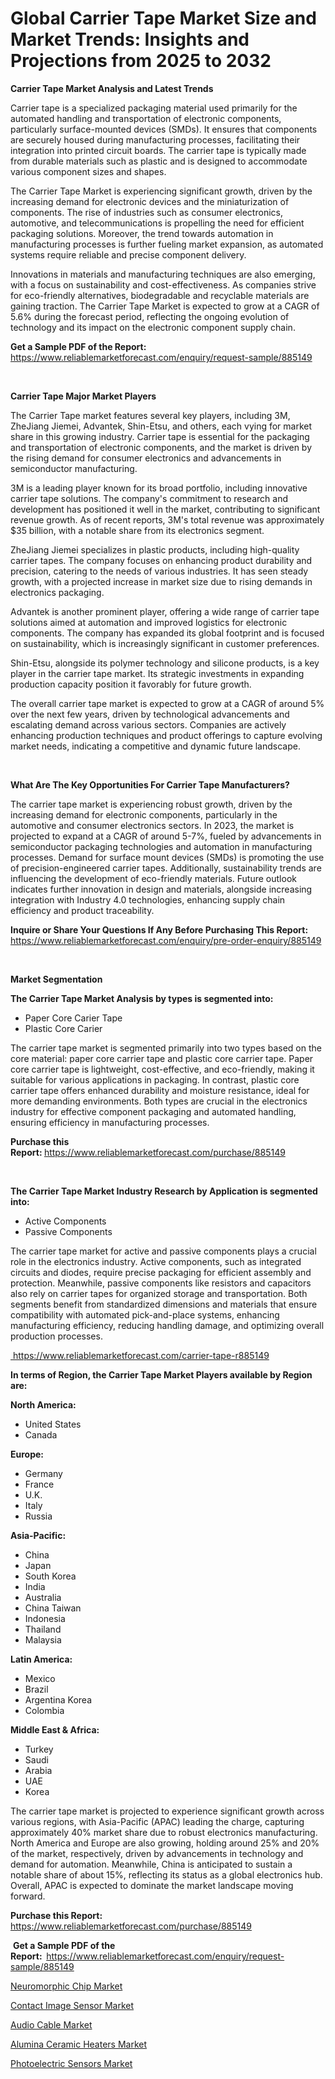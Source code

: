 <p><h1>Global Carrier Tape Market Size and Market Trends: Insights and Projections from 2025 to 2032</h1></p><p><strong>Carrier Tape Market Analysis and Latest Trends</strong></p>
<p><p>Carrier tape is a specialized packaging material used primarily for the automated handling and transportation of electronic components, particularly surface-mounted devices (SMDs). It ensures that components are securely housed during manufacturing processes, facilitating their integration into printed circuit boards. The carrier tape is typically made from durable materials such as plastic and is designed to accommodate various component sizes and shapes.</p><p>The Carrier Tape Market is experiencing significant growth, driven by the increasing demand for electronic devices and the miniaturization of components. The rise of industries such as consumer electronics, automotive, and telecommunications is propelling the need for efficient packaging solutions. Moreover, the trend towards automation in manufacturing processes is further fueling market expansion, as automated systems require reliable and precise component delivery.</p><p>Innovations in materials and manufacturing techniques are also emerging, with a focus on sustainability and cost-effectiveness. As companies strive for eco-friendly alternatives, biodegradable and recyclable materials are gaining traction. The Carrier Tape Market is expected to grow at a CAGR of 5.6% during the forecast period, reflecting the ongoing evolution of technology and its impact on the electronic component supply chain.</p></p>
<p><strong>Get a Sample PDF of the Report:&nbsp;</strong> <a href="https://www.reliablemarketforecast.com/enquiry/request-sample/885149?utm_campaign=1899&utm_medium=2&utm_source=Github&utm_content=ia&utm_term=06042025&utm_id=carrier-tape">https://www.reliablemarketforecast.com/enquiry/request-sample/885149</a></p>
<p>&nbsp;</p>
<p><strong>Carrier Tape Major Market Players</strong></p>
<p><p>The Carrier Tape market features several key players, including 3M, ZheJiang Jiemei, Advantek, Shin-Etsu, and others, each vying for market share in this growing industry. Carrier tape is essential for the packaging and transportation of electronic components, and the market is driven by the rising demand for consumer electronics and advancements in semiconductor manufacturing.</p><p>3M is a leading player known for its broad portfolio, including innovative carrier tape solutions. The company's commitment to research and development has positioned it well in the market, contributing to significant revenue growth. As of recent reports, 3M's total revenue was approximately $35 billion, with a notable share from its electronics segment.</p><p>ZheJiang Jiemei specializes in plastic products, including high-quality carrier tapes. The company focuses on enhancing product durability and precision, catering to the needs of various industries. It has seen steady growth, with a projected increase in market size due to rising demands in electronics packaging.</p><p>Advantek is another prominent player, offering a wide range of carrier tape solutions aimed at automation and improved logistics for electronic components. The company has expanded its global footprint and is focused on sustainability, which is increasingly significant in customer preferences.</p><p>Shin-Etsu, alongside its polymer technology and silicone products, is a key player in the carrier tape market. Its strategic investments in expanding production capacity position it favorably for future growth.</p><p>The overall carrier tape market is expected to grow at a CAGR of around 5% over the next few years, driven by technological advancements and escalating demand across various sectors. Companies are actively enhancing production techniques and product offerings to capture evolving market needs, indicating a competitive and dynamic future landscape.</p></p>
<p>&nbsp;</p>
<p><strong>What Are The Key Opportunities For Carrier Tape Manufacturers?</strong></p>
<p><p>The carrier tape market is experiencing robust growth, driven by the increasing demand for electronic components, particularly in the automotive and consumer electronics sectors. In 2023, the market is projected to expand at a CAGR of around 5-7%, fueled by advancements in semiconductor packaging technologies and automation in manufacturing processes. Demand for surface mount devices (SMDs) is promoting the use of precision-engineered carrier tapes. Additionally, sustainability trends are influencing the development of eco-friendly materials. Future outlook indicates further innovation in design and materials, alongside increasing integration with Industry 4.0 technologies, enhancing supply chain efficiency and product traceability.</p></p>
<p><strong>Inquire or Share Your Questions If Any Before Purchasing This Report:</strong> <a href="https://www.reliablemarketforecast.com/enquiry/pre-order-enquiry/885149?utm_campaign=1899&utm_medium=2&utm_source=Github&utm_content=ia&utm_term=06042025&utm_id=carrier-tape">https://www.reliablemarketforecast.com/enquiry/pre-order-enquiry/885149</a></p>
<p>&nbsp;</p>
<p><strong>Market Segmentation</strong></p>
<p><strong>The Carrier Tape Market Analysis by types is segmented into:</strong></p>
<p><ul><li>Paper Core Carier Tape</li><li>Plastic Core Carier</li></ul></p>
<p><p>The carrier tape market is segmented primarily into two types based on the core material: paper core carrier tape and plastic core carrier tape. Paper core carrier tape is lightweight, cost-effective, and eco-friendly, making it suitable for various applications in packaging. In contrast, plastic core carrier tape offers enhanced durability and moisture resistance, ideal for more demanding environments. Both types are crucial in the electronics industry for effective component packaging and automated handling, ensuring efficiency in manufacturing processes.</p></p>
<p><strong>Purchase this Report:&nbsp;</strong><a href="https://www.reliablemarketforecast.com/purchase/885149?utm_campaign=1899&utm_medium=2&utm_source=Github&utm_content=ia&utm_term=06042025&utm_id=carrier-tape">https://www.reliablemarketforecast.com/purchase/885149</a></p>
<p>&nbsp;</p>
<p><strong>The Carrier Tape Market Industry Research by Application is segmented into:</strong></p>
<p><ul><li>Active Components</li><li>Passive Components</li></ul></p>
<p><p>The carrier tape market for active and passive components plays a crucial role in the electronics industry. Active components, such as integrated circuits and diodes, require precise packaging for efficient assembly and protection. Meanwhile, passive components like resistors and capacitors also rely on carrier tapes for organized storage and transportation. Both segments benefit from standardized dimensions and materials that ensure compatibility with automated pick-and-place systems, enhancing manufacturing efficiency, reducing handling damage, and optimizing overall production processes.</p></p>
<p><a href="https://www.reliablemarketforecast.com/carrier-tape-r885149?utm_campaign=1899&utm_medium=2&utm_source=Github&utm_content=ia&utm_term=06042025&utm_id=carrier-tape">&nbsp;https://www.reliablemarketforecast.com/carrier-tape-r885149</a></p>
<p><strong>In terms of Region, the Carrier Tape Market Players available by Region are:</strong></p>
<p>
    <p> <strong> North America: </strong>
        <ul>
            <li>United States</li>
            <li>Canada</li>
        </ul>
        </p> 
    <p> <strong> Europe: </strong>
        <ul>
            <li>Germany</li>
            <li>France</li>
            <li>U.K.</li>
            <li>Italy</li>
            <li>Russia</li>
        </ul>
        </p> 
    <p> <strong> Asia-Pacific: </strong>
        <ul>
            <li>China</li>
            <li>Japan</li>
            <li>South Korea</li>
            <li>India</li>
            <li>Australia</li>
            <li>China Taiwan</li>
            <li>Indonesia</li>
            <li>Thailand</li>
            <li>Malaysia</li>
        </ul>
        </p> 
    <p> <strong> Latin America: </strong>
        <ul>
            <li>Mexico</li>
            <li>Brazil</li>
            <li>Argentina Korea</li>
            <li>Colombia</li>
        </ul>
        </p> 
    <p> <strong> Middle East & Africa: </strong>
        <ul>
            <li>Turkey</li>
            <li>Saudi</li>
            <li>Arabia</li>
            <li>UAE</li>
            <li>Korea</li>
        </ul>
    </p>
    </p>
<p><p>The carrier tape market is projected to experience significant growth across various regions, with Asia-Pacific (APAC) leading the charge, capturing approximately 40% market share due to robust electronics manufacturing. North America and Europe are also growing, holding around 25% and 20% of the market, respectively, driven by advancements in technology and demand for automation. Meanwhile, China is anticipated to sustain a notable share of about 15%, reflecting its status as a global electronics hub. Overall, APAC is expected to dominate the market landscape moving forward.</p></p>
<p><strong>Purchase this Report: </strong><a href="https://www.reliablemarketforecast.com/purchase/885149?utm_campaign=1899&utm_medium=2&utm_source=Github&utm_content=ia&utm_term=06042025&utm_id=carrier-tape">https://www.reliablemarketforecast.com/purchase/885149</a></p>
<p>&nbsp;<strong>Get a Sample PDF of the Report:&nbsp;&nbsp;</strong><a href="https://www.reliablemarketforecast.com/enquiry/request-sample/885149?utm_campaign=1899&utm_medium=2&utm_source=Github&utm_content=ia&utm_term=06042025&utm_id=carrier-tape">https://www.reliablemarketforecast.com/enquiry/request-sample/885149</a></p>
<p><strong></strong></p>
<p><p><a href="https://github.com/alawnhvicay/Market-Research-Report-List-1/blob/main/neuromorphic-chip-market.md?utm_campaign=1899&utm_medium=2&utm_source=Github&utm_content=ia&utm_term=06042025&utm_id=carrier-tape">Neuromorphic Chip Market</a></p><p><a href="https://github.com/wraggfomath/Market-Research-Report-List-1/blob/main/contact-image-sensor-market.md?utm_campaign=1899&utm_medium=2&utm_source=Github&utm_content=ia&utm_term=06042025&utm_id=carrier-tape">Contact Image Sensor Market</a></p><p><a href="https://github.com/ranewknaller/Market-Research-Report-List-1/blob/main/audio-cable-market.md?utm_campaign=1899&utm_medium=2&utm_source=Github&utm_content=ia&utm_term=06042025&utm_id=carrier-tape">Audio Cable Market</a></p><p><a href="https://github.com/sahoolipko6f/Market-Research-Report-List-1/blob/main/alumina-ceramic-heaters-market.md?utm_campaign=1899&utm_medium=2&utm_source=Github&utm_content=ia&utm_term=06042025&utm_id=carrier-tape">Alumina Ceramic Heaters Market</a></p><p><a href="https://github.com/rogetspate12/Market-Research-Report-List-1/blob/main/photoelectric-sensors-market.md?utm_campaign=1899&utm_medium=2&utm_source=Github&utm_content=ia&utm_term=06042025&utm_id=carrier-tape">Photoelectric Sensors Market</a></p></p>